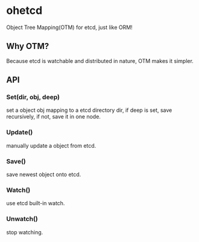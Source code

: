 # ohetcd
Object Tree Mapping(OTM) for etcd, just like ORM!

## Why OTM?

Because etcd is watchable and distributed in nature, OTM makes it simpler.

## API

### Set(dir, obj, deep)
set a object obj mapping to a etcd directory dir, if deep is set, save recursively, if not, save it in one node.

### Update()
manually update a object from etcd.

### Save()
save newest object onto etcd.

### Watch()
use etcd built-in watch.

### Unwatch()
stop watching.
